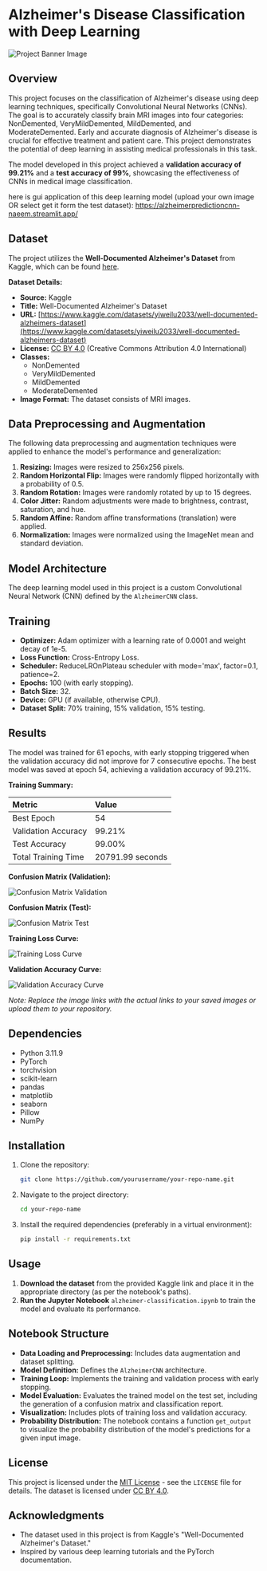 # Alzheimer's Disease Classification with Deep Learning

![Project Banner Image](https://github.com/Naeem1144/Alzheimer_Prediction_CNN/blob/main/Images/Banner.png)

## Overview

This project focuses on the classification of Alzheimer's disease using deep learning techniques, specifically Convolutional Neural Networks (CNNs). The goal is to accurately classify brain MRI images into four categories: NonDemented, VeryMildDemented, MildDemented, and ModerateDemented. Early and accurate diagnosis of Alzheimer's disease is crucial for effective treatment and patient care. This project demonstrates the potential of deep learning in assisting medical professionals in this task.

The model developed in this project achieved a **validation accuracy of 99.21%** and a **test accuracy of 99%**, showcasing the effectiveness of CNNs in medical image classification.

here is gui application of this deep learning model (upload your own image OR select get it form the test dataset): <https://alzheimerpredictioncnn-naeem.streamlit.app/> 

## Dataset

The project utilizes the **Well-Documented Alzheimer's Dataset** from Kaggle, which can be found [here](https://www.kaggle.com/datasets/yiweilu2033/well-documented-alzheimers-dataset).

**Dataset Details:**

*   **Source:** Kaggle
*   **Title:** Well-Documented Alzheimer's Dataset
*   **URL:** [https://www.kaggle.com/datasets/yiweilu2033/well-documented-alzheimers-dataset](https://www.kaggle.com/datasets/yiweilu2033/well-documented-alzheimers-dataset)
*   **License:** [CC BY 4.0](https://creativecommons.org/licenses/by/4.0/) (Creative Commons Attribution 4.0 International)
*   **Classes:**
    *   NonDemented
    *   VeryMildDemented
    *   MildDemented
    *   ModerateDemented
*   **Image Format:** The dataset consists of MRI images.

## Data Preprocessing and Augmentation

The following data preprocessing and augmentation techniques were applied to enhance the model's performance and generalization:

1. **Resizing:** Images were resized to 256x256 pixels.
2. **Random Horizontal Flip:** Images were randomly flipped horizontally with a probability of 0.5.
3. **Random Rotation:** Images were randomly rotated by up to 15 degrees.
4. **Color Jitter:** Random adjustments were made to brightness, contrast, saturation, and hue.
5. **Random Affine:** Random affine transformations (translation) were applied.
6. **Normalization:** Images were normalized using the ImageNet mean and standard deviation.

## Model Architecture

The deep learning model used in this project is a custom Convolutional Neural Network (CNN) defined by the `AlzheimerCNN` class.

## Training

*   **Optimizer:** Adam optimizer with a learning rate of 0.0001 and weight decay of 1e-5.
*   **Loss Function:** Cross-Entropy Loss.
*   **Scheduler:** ReduceLROnPlateau scheduler with mode='max', factor=0.1, patience=2.
*   **Epochs:** 100 (with early stopping).
*   **Batch Size:** 32.
*   **Device:** GPU (if available, otherwise CPU).
*   **Dataset Split:** 70% training, 15% validation, 15% testing.

## Results

The model was trained for 61 epochs, with early stopping triggered when the validation accuracy did not improve for 7 consecutive epochs. The best model was saved at epoch 54, achieving a validation accuracy of 99.21%.

**Training Summary:**

| Metric             | Value    |
| :----------------- | :------- |
| Best Epoch        | 54       |
| Validation Accuracy | 99.21% |
| Test Accuracy      | 99.00%    |
| Total Training Time | 20791.99 seconds |


**Confusion Matrix (Validation):**

![Confusion Matrix Validation](https://github.com/Naeem1144/Alzheimer_Prediction_CNN/blob/main/Images/Confusion-Matrix-validation.png)

**Confusion Matrix (Test):**

![Confusion Matrix Test](https://github.com/Naeem1144/Alzheimer_Prediction_CNN/blob/main/Images/Confusion-Matrix-test.png)

**Training Loss Curve:**

![Training Loss Curve](https://github.com/Naeem1144/Alzheimer_Prediction_CNN/blob/main/Images/Training-Curve.png)

**Validation Accuracy Curve:**

![Validation Accuracy Curve](https://github.com/Naeem1144/Alzheimer_Prediction_CNN/blob/main/Images/Validation-Accuracy.png)

*Note: Replace the image links with the actual links to your saved images or upload them to your repository.*

## Dependencies

*   Python 3.11.9
*   PyTorch
*   torchvision
*   scikit-learn
*   pandas
*   matplotlib
*   seaborn
*   Pillow
*   NumPy

## Installation

1. Clone the repository:

    ```bash
    git clone https://github.com/yourusername/your-repo-name.git
    ```

2. Navigate to the project directory:

    ```bash
    cd your-repo-name
    ```

3. Install the required dependencies (preferably in a virtual environment):

    ```bash
    pip install -r requirements.txt
    ```

## Usage

1. **Download the dataset** from the provided Kaggle link and place it in the appropriate directory (as per the notebook's paths).
2. **Run the Jupyter Notebook** `alzheimer-classification.ipynb` to train the model and evaluate its performance.

## Notebook Structure

*   **Data Loading and Preprocessing:** Includes data augmentation and dataset splitting.
*   **Model Definition:** Defines the `AlzheimerCNN` architecture.
*   **Training Loop:** Implements the training and validation process with early stopping.
*   **Model Evaluation:** Evaluates the trained model on the test set, including the generation of a confusion matrix and classification report.
*   **Visualization:** Includes plots of training loss and validation accuracy.
*   **Probability Distribution:** The notebook contains a function `get_output` to visualize the probability distribution of the model's predictions for a given input image.

## License

This project is licensed under the [MIT License](LICENSE) - see the `LICENSE` file for details. The dataset is licensed under [CC BY 4.0](https://creativecommons.org/licenses/by/4.0/).

## Acknowledgments

*   The dataset used in this project is from Kaggle's "Well-Documented Alzheimer's Dataset."
*   Inspired by various deep learning tutorials and the PyTorch documentation.


